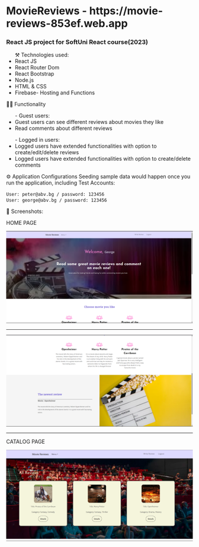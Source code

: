 <h1>MovieReviews - https://movie-reviews-853ef.web.app</h1>
<h3>React JS project for SoftUni React course(2023)</h3>

<ul>
	⚒️ Technologies used:
	<li>React JS</li>
	<li>React Router Dom</li>
	<li>React Bootstrap</li>
	<li>Node.js</li>
	<li>HTML & CSS</li>
	<li>Firebase- Hosting and Functions</li>
</ul>
<div>🧑‍💻 Functionality
	<ul> - Guest users: 
		<li>Guest users can see different reviews about movies they like</li>
		<li>Read comments about different reviews</li>
	</ul>
	<ul>- Logged in users:
		<li>Logged users have extended functionalities with option to create/edit/delete reviews</li>
		<li>Logged users have extended functionalities with option to create/delete comments</li>
	</ul>
</div>

⚙️ Application Configurations
 Seeding sample data would happen once you run the application, including Test Accounts:

    User: peter@abv.bg / password: 123456
    User: george@abv.bg / password: 123456

<div> 👀 Screenshots: 
<p>HOME PAGE</p>
<img src="/client/public/img/home.png">
	<hr>
<img src="/client/public/img/home1.png">
	<hr>
<p>CATALOG PAGE<p>
<img src="/client/public/img/catalog.png">
</div>
